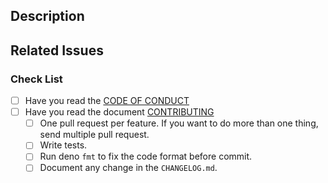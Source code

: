<!--Please read the [Code of Conduct](https://github.com/lumeland/lume/blob/master/CODE_OF_CONDUCT.md)-->

## Description

<!-- Write a brief description of the changes introduced by this PR -->

## Related Issues

<!--
  Link to the issue that is fixed by this PR (if there is one)
  e.g. Fixes #1234, Addresses #1234, Related to #1234, etc.
-->

### Check List

- [ ] Have you read the
      [CODE OF CONDUCT](https://github.com/lumeland/lume/blob/master/CODE_OF_CONDUCT.md)
- [ ] Have you read the document
      [CONTRIBUTING](https://github.com/lumeland/lume/blob/master/CONTRIBUTING.md)
  - [ ] One pull request per feature. If you want to do more than one thing,
        send multiple pull request.
  - [ ] Write tests.
  - [ ] Run deno `fmt` to fix the code format before commit.
  - [ ] Document any change in the `CHANGELOG.md`.
